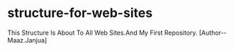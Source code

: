 # structure-for-web-sites
This Structure Is About To All Web Sites.And My First Repository.
[Author--Maaz.Janjua]
